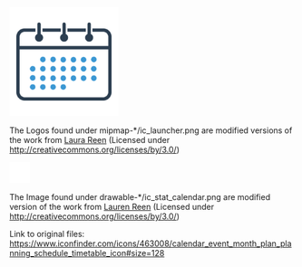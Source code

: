 ![Logo](https://github.com/sukram230799/Vertretungsplan/blob/master/app/src/main/res/mipmap-xxxhdpi/ic_launcher.png "Logo")

The Logos found under mipmap-*/ic_launcher.png are modified versions of the work from [Laura Reen](https://www.iconfinder.com/DemSt) (Licensed under http://creativecommons.org/licenses/by/3.0/)

![Image](https://github.com/sukram230799/Vertretungsplan/blob/master/app/src/main/res/drawable-hdpi-v11/ic_stat_calendar.png "Image")

The Image found under drawable-*/ic_stat_calendar.png are modified version of the work from [Lauren Reen](https://www.iconfinder.com/DemSt) (Licensed under http://creativecommons.org/licenses/by/3.0/)

Link to original files:
https://www.iconfinder.com/icons/463008/calendar_event_month_plan_planning_schedule_timetable_icon#size=128
